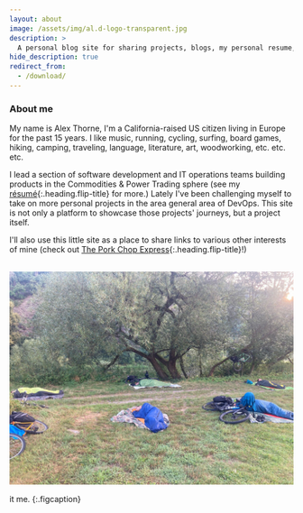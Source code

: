 ```yaml
---
layout: about
image: /assets/img/al.d-logo-transparent.jpg
description: >
  A personal blog site for sharing projects, blogs, my personal resume, and links to various other communities, platforms, or ideas I'm interested in.
hide_description: true
redirect_from:
  - /download/
---
```


<!--author-->

### About me

My name is Alex Thorne, I'm a California-raised US citizen living in Europe for the past 15 years. I like music, running, cycling, surfing, board games, hiking, camping, traveling, language, literature, art, woodworking, etc. etc. etc.

I lead a section of software development and IT operations teams building products in the Commodities & Power Trading sphere (see my [résumé]{:.heading.flip-title} for more.) Lately I've been challenging myself to take on more personal projects in the area general area of DevOps. This site is not only a platform to showcase those projects' journeys, but a project itself.

I'll also use this little site as a place to share links to various other interests of mine (check out [The Pork Chop Express]{:.heading.flip-title}!)

<br>

<!-- ![Screenshot](/assets/img/alex-bike2.jpg){:.lead width="1920" height="1080" loading="lazy"} -->

<picture>
  <source srcset="/assets/img/alex-bike2@12.5.jpg" media="(max-width: 240px)">
  <source srcset="/assets/img/alex-bike2@25.jpg" media="(max-width: 480px)">
  <source srcset="/assets/img/alex-bike2@50.jpg" media="(max-width: 960px)">
  <source srcset="/assets/img/alex-bike2.jpg" media="(max-width: 1920px)">
  <img src="/assets/img/blog/kolo24/podširákem.jpg" alt="Kola 2024 Map">
</picture>


it me.
{:.figcaption}

[The Pork Chop Express]: projects.md
[Résumé]: resume.md